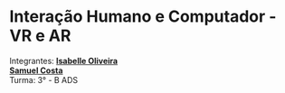 # Interação Humano e Computador - VR e AR

Integrantes: 
[**Isabelle Oliveira**](https://github.com/isabellefo) <br />
[**Samuel Costa**](https://github.com/scsoliveira) <br />
Turma: 3° - B ADS
